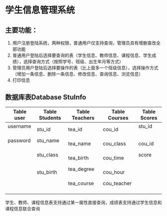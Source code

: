 # 学生信息管理系统
## 主要功能：
1. 用户注册登陆系统，两种权限，普通用户仅支持查询，管理员具有增删查改全部功能
2. 普通用户登陆后选择要查询的表（学生信息、教师信息、课程信息、学生成绩），选择查询方式（按照学号、班级、出生年月等方式）
3. 管理员用户登陆后选择要操作的表（比上面多一个班级信息），选择操作方式（增加一条信息、删除一条信息、修改信息、查询信息、浏览信息）
4. 打印信息

## 数据库表Database StuInfo
| Table user | Table Students | Table Teachers | Table Courses | Table Scores |  
| ---------- | -------------- | -------------- | ------------- | ------------ |  
| username   | stu_id         | tea_id         | cou_id        | stu_id       |  
| password   | stu_name       | tea_name       | cou_class     | cou_id       |  
|            | stu_class      | tea_birth      | cou_time      | score        |  
|            | stu_birth      | tea_degree     | cou_hour      |              |  
|            |                | tea_course     | cou_teacher   |              |  


学生、教师、课程信息表支持通过某一属性直接查询，成绩表支持通过学生信息和课程信息联合查询
